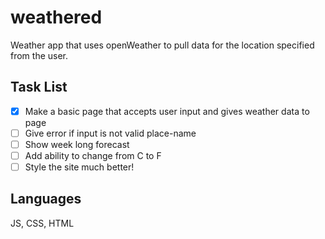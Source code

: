 weathered
=========
Weather app that uses openWeather to pull data for the location specified from the user.

Task List
---------
- [X] Make a basic page that accepts user input and gives weather data to page
- [ ] Give error if input is not valid place-name
- [ ] Show week long forecast
- [ ] Add ability to change from C to F
- [ ] Style the site much better!

Languages
---------
JS, CSS, HTML

